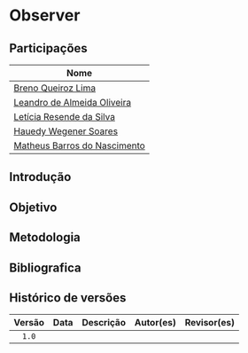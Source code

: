 # Observer

## Participações

| Nome                                 |
|--------------------------------------|
| [Breno Queiroz Lima](https://github.com/brenob6)|
| [Leandro de Almeida Oliveira](https://github.com/leomitx10)   |
| [Letícia Resende da Silva](https://github.com/LeticiaResende23) |
| [Hauedy Wegener Soares](https://github.com/HauedyWS) |
| [Matheus Barros do Nascimento](https://github.com/Ninja-Haiyai) |

## Introdução


## Objetivo


## Metodologia


## Bibliografica

## Histórico de versões

| Versão |    Data    |                       Descrição                       |                       Autor(es)                        |                      Revisor(es)                       |
| :----: | :--------: | :---------------------------------------------------: | :----------------------------------------------------: | :----------------------------------------------------: |
| `1.0`  | | |  |  |